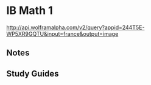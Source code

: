 # IB Math 1
http://api.wolframalpha.com/v2/query?appid=244T5E-WP5XR9GQTU&input=france&output=image

## Notes

## Study Guides
<!--stackedit_data:
eyJoaXN0b3J5IjpbLTEwMzAxMDI3MzcsLTIwODUwMTIzNjUsLT
ExODQ0ODMwMjQsOTE3NTM4NzIwLDEyNjc2NjQyMjhdfQ==
-->
